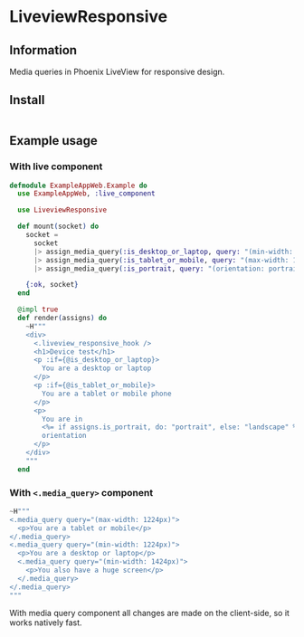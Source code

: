 # LiveviewResponsive

## Information

Media queries in Phoenix LiveView for responsive design.

## Install

```console

```

## Example usage

### With live component

```elixir
defmodule ExampleAppWeb.Example do
  use ExampleAppWeb, :live_component

  use LiveviewResponsive

  def mount(socket) do
    socket =
      socket
      |> assign_media_query(:is_desktop_or_laptop, query: "(min-width: 1224px)")
      |> assign_media_query(:is_tablet_or_mobile, query: "(max-width: 1224px)")
      |> assign_media_query(:is_portrait, query: "(orientation: portrait)")

    {:ok, socket}
  end

  @impl true
  def render(assigns) do
    ~H"""
    <div>
      <.liveview_responsive_hook />
      <h1>Device test</h1>
      <p :if={@is_desktop_or_laptop}>
        You are a desktop or laptop
      </p>
      <p :if={@is_tablet_or_mobile}>
        You are a tablet or mobile phone
      </p>
      <p>
        You are in
        <%= if assigns.is_portrait, do: "portrait", else: "landscape" %>
        orientation
      </p>
    </div>
    """
  end
```

### With `<.media_query>` component

```elixir
~H"""
<.media_query query="(max-width: 1224px)">
  <p>You are a tablet or mobile</p>
</.media_query>
<.media_query query="(min-width: 1224px)">
  <p>You are a desktop or laptop</p>
  <.media_query query="(min-width: 1424px)">
    <p>You also have a huge screen</p>
  </.media_query>
</.media_query>
"""
```

With media query component all changes are made on the client-side, so it works natively fast.
